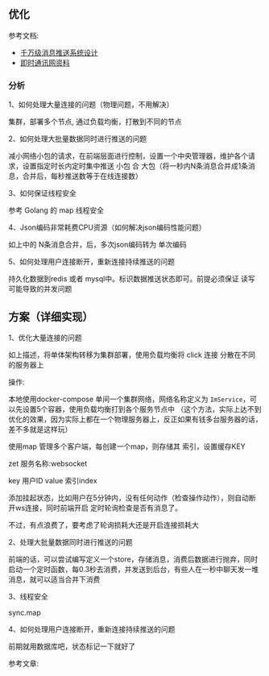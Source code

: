 ## 优化

参考文档: 

 * [千万级消息推送系统设计](https://blog.csdn.net/dodod2012/article/details/81744526)
 * [即时通讯网资料](http://www.52im.net/thread-1230-1-1.html)

### 分析

1、如何处理大量连接的问题（物理问题，不用解决）

集群，部署多个节点, 通过负载均衡，打散到不同的节点

2、如何处理大批量数据同时进行推送的问题

减小网络小包的请求，在前端层面进行控制，设置一个中央管理器，维护各个请求，设置指定时长内定时集中推送
小包 合 大包（将一秒内N条消息合并成1条消息，合并后，每秒推送数等于在线连接数）

3、如何保证线程安全

参考 Golang 的 map 线程安全

4、Json编码非常耗费CPU资源（如何解决json编码性能问题）

如上中的 N条消息合并，后，多次json编码转为 单次编码

5、如何处理用户连接断开，重新连接持续推送的问题

持久化数据到redis 或者 mysql中。标识数据推送状态即可。前提必须保证 读写 可能导致的并发问题



## 方案（详细实现）

1、优化大量连接的问题

如上描述，将单体架构转移为集群部署，使用负载均衡将 click 连接 分散在不同的服务器上

操作: 

本地使用docker-compose 单间一个集群网络，网络名称定义为 `ImService`，可以先设置5个容器，使用负载均衡打到各个服务节点中
（这个方法，实际上达不到优化的效果，因为实际上都在一个物理服务器上，反正如果有钱多台服务器的话，差不多就是这样玩）

使用map 管理多个客户端，每创建一个map，则存储其 索引，设置缓存KEY

zet
服务名称:websocket

key 用户ID
value 索引index

添加挂起状态，比如用户在5分钟内，没有任何动作（检查操作动作），则自动断开ws连接，同时前端开启 定时轮询检查是否有消息了。

不过，有点浪费了，要考虑了轮询损耗大还是开启连接损耗大


2、处理大批量数据同时进行推送的问题

前端的话，可以尝试编写定义一个store，存储消息，消费后数据进行抛弃，同时启动一个定时函数，每0.3秒去消费，并发送到后台，有些人在一秒中聊天发一堆消息，就可以适当合并下消费

3、线程安全

sync.map

4、如何处理用户连接断开，重新连接持续推送的问题

前期就用数据库吧，状态标记一下就好了

参考文章: 